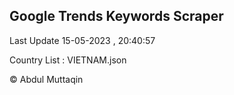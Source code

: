 

## Google Trends Keywords Scraper 
 
Last Update 15-05-2023 , 20:40:57

Country List :
VIETNAM.json



© Abdul Muttaqin 
